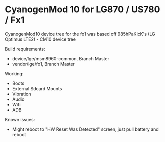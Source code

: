 CyanogenMod 10 for LG870 / US780 / Fx1
=======================================

CyanogenMod10 device tree for the fx1 was based off 985hPaKicK's (LG Optimus LTE2) - CM10 device tree

Build requirements:
* device/lge/msm8960-common, Branch Master
* vendor/lge/fx1, Branch Master

Working:
* Boots
* External Sdcard Mounts
* Vibration
* Audio
* Wifi
* ADB

Known issues:
* Might reboot to "HW Reset Was Detected" screen, just pull battery and reboot

